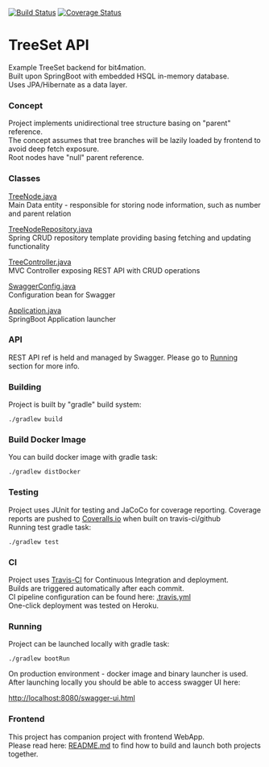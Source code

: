 [![Build Status](https://travis-ci.com/harmony1358/treeset.svg?branch=master)](https://travis-ci.com/harmony1358/treeset) [![Coverage Status](https://coveralls.io/repos/github/harmony1358/treeset/badge.svg?service=github)](https://coveralls.io/github/harmony1358/treeset)

# TreeSet API

Example TreeSet backend for bit4mation.  
Built upon SpringBoot with embedded HSQL in-memory database.  
Uses JPA/Hibernate as a data layer.  
  
### Concept

Project implements unidirectional tree structure basing on "parent" reference.  
The concept assumes that tree branches will be lazily loaded by frontend to avoid deep fetch exposure.  
Root nodes have "null" parent reference.  

### Classes
[TreeNode.java](https://github.com/harmony1358/treeset/blob/master/src/main/java/pl/bit4mation/treeset/entities/TreeNode.java)   
Main Data entity - responsible for storing node information, such as number and parent relation  

[TreeNodeRepository.java](https://github.com/harmony1358/treeset/blob/master/src/main/java/pl/bit4mation/treeset/dao/TreeNodeRepository.java)  
Spring CRUD repository template providing basing fetching and updating functionality  
  
[TreeController.java](https://github.com/harmony1358/treeset/blob/master/src/main/java/pl/bit4mation/treeset/controllers/TreeController.java)  
MVC Controller exposing REST API with CRUD operations  
  
[SwaggerConfig.java](https://github.com/harmony1358/treeset/blob/master/src/main/java/pl/bit4mation/treeset/config/SwaggerConfig.java)  
Configuration bean for Swagger  
  
[Application.java](https://github.com/harmony1358/treeset/blob/master/src/main/java/pl/bit4mation/treeset/Application.java)  
SpringBoot Application launcher  
  
### API  
  
REST API ref is held and managed by Swagger.  Please go to [Running](#running) section for more info.

### Building
  
Project is built by "gradle" build system:  

`./gradlew build`

### Build Docker Image
  
You can build docker image with gradle task:  

`./gradlew distDocker`

### Testing
  
Project uses JUnit for testing and JaCoCo for coverage reporting. 
Coverage reports are pushed to [Coveralls.io](https://coveralls.io/) when built on travis-ci/github  
Running test gradle task:  
  
`./gradlew test`
  
### CI
  
Project uses [Travis-CI](https://travis-ci.org/) for Continuous Integration and deployment.  
Builds are triggered automatically after each commit.  
CI pipeline configuration can be found here:  [.travis.yml](https://github.com/harmony1358/treeset/blob/master/.travis.yml)  
One-click deployment was tested on Heroku.  
  
### Running
  
Project can be launched locally with gradle task:    
  
`./gradlew bootRun`  
  
On production environment - docker image and binary launcher is used.  
After launching locally you should be able to access swagger UI here:  
  
[http://localhost:8080/swagger-ui.html](http://localhost:8080/swagger-ui.html)  

### Frontend  
  
This project has companion project with frontend WebApp.  
Please read here: [README.md](https://github.com/harmony1358/treesetclient/blob/master/README.md) to find how to build and launch both projects together. 
  
